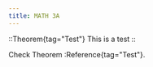 ```yaml
---
title: MATH 3A
---
```


::Theorem{tag="Test"}
This is a test
::

Check Theorem :Reference{tag="Test"}.
